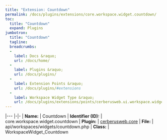 ```yaml
---
title: "Extension: Countdown"
permalink: /docs/plugins/extensions/core.workspace.widget.countdown/
toc:
  title: "Countdown"
  expand: Plugins
jumbotron:
  title: "Countdown"
  tagline: 
  breadcrumbs:
  -
    label: Docs &raquo;
    url: /docs/home/
  -
    label: Plugins &raquo;
    url: /docs/plugins/
  -
    label: Extension Points &raquo;
    url: /docs/plugins/#extensions
  -
    label: Workspace Widget Type &raquo;
    url: /docs/plugins/extensions/points/cerberusweb.ui.workspace.widget/
---
```


|---
|-|-
| **Name:** | Countdown
| **Identifier (ID):** | core.workspace.widget.countdown
| **Plugin:** | [cerberusweb.core](/docs/plugins/cerberusweb.core/)
| **File:** | api/workspaces/widgets/countdown.php
| **Class:** | WorkspaceWidget_Countdown

